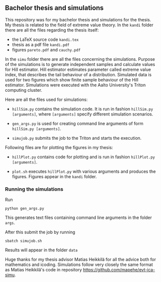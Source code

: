 ## Bachelor thesis and simulations
This repository was for my bachelor thesis and simulations for the  thesis. My thesis is related to the field of extreme value theory. In the `kandi` folder there are all the files regarding the thesis itself: 

- the LaTeX source code `kandi.tex` 
- thesis as a pdf file `kandi.pdf`
- figures `pareto.pdf` and `cauchy.pdf`

In the `simu` folder there are all the files concerning the simulations. Purpose of the simulations is to generate independent samples and calculate values for Hill estimator. Hill estimator estimates parameter called extreme value index, that describes the tail behaviour of a distribution. Simulated data is used for two figures which show finite sample behaviour of the Hill estimator. Simulations were executed with the Aalto University's Triton computing cluster.

Here are all the files used for simulations:

- `hillSim.py` contains the simulation code. It is run in fashion `hillSim.py [arguments]`, where `[arguments]` specify different simulation scenarios.

- `gen_args.py` is used for creating command line arguments of form `hillSim.py [arguments]`.

- `simujob.py` submits the job to the Triton and starts the execution.

Following files are for plotting the figures in my thesis:

- `hillPlot.py` contains code for plotting and is run in fashion `hillPlot.py [arguments]`.

- `plot.sh` executes `hillPlot.py` with various arguments and produces the figures. Figures appear in the `kandi` folder.


### Running the simulations

Run

```
python gen_args.py
```
This generates text files containing command line arguments in the folder `args`.

After this submit the job by running
```
sbatch simujob.sh
```
Results will appear in the folder `data`

Huge thanks for my thesis advisor Matias Heikkilä for all the advice both for mathematics and icoding. Simulations follow very closely the same format as Matias Heikkilä's code in repository https://github.com/mapehe/evt-ica-simu.

